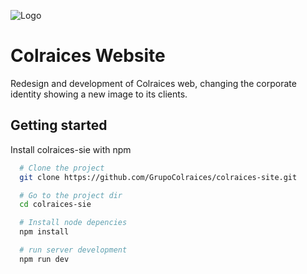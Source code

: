 ![Logo](https://colraices.com/img/colraices.webp)

# Colraices Website

Redesign and development of Colraices web, changing the corporate identity showing a new image to its clients.

## Getting started

Install colraices-sie with npm

```bash
  # Clone the project
  git clone https://github.com/GrupoColraices/colraices-site.git

  # Go to the project dir
  cd colraices-sie

  # Install node depencies
  npm install

  # run server development
  npm run dev
```
